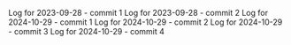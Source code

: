 Log for 2023-09-28 - commit 1
Log for 2023-09-28 - commit 2
Log for 2024-10-29 - commit 1
Log for 2024-10-29 - commit 2
Log for 2024-10-29 - commit 3
Log for 2024-10-29 - commit 4

